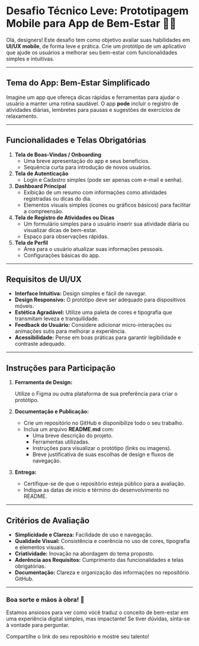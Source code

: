 # Desafio Técnico Leve: Prototipagem Mobile para App de Bem-Estar 🌿📱

Olá, designers! Este desafio tem como objetivo avaliar suas habilidades em **UI/UX mobile**, de forma leve e prática. Crie um protótipo de um aplicativo que ajude os usuários a melhorar seu bem-estar com funcionalidades simples e intuitivas.

---

## Tema do App: Bem-Estar Simplificado

Imagine um app que ofereça dicas rápidas e ferramentas para ajudar o usuário a manter uma rotina saudável. O app **pode** incluir o registro de atividades diárias, lembretes para pausas e sugestões de exercícios de relaxamento.

---

## Funcionalidades e Telas Obrigatórias

1. **Tela de Boas-Vindas / Onboarding**
    - Uma breve apresentação do app e seus benefícios.
    - Sequência curta para introdução de novos usuários.
2. **Tela de Autenticação**
    - Login e Cadastro simples (pode ser apenas com e-mail e senha).
3. **Dashboard Principal**
    - Exibição de um resumo com informações como atividades registradas ou dicas do dia.
    - Elementos visuais simples (ícones ou gráficos básicos) para facilitar a compreensão.
4. **Tela de Registro de Atividades ou Dicas**
    - Um formulário simples para o usuário inserir sua atividade diária ou visualizar dicas de bem-estar.
    - Espaço para observações rápidas.
5. **Tela de Perfil**
    - Área para o usuário atualizar suas informações pessoais.
    - Configurações básicas do app.

---

## Requisitos de UI/UX

- **Interface Intuitiva:** Design simples e fácil de navegar.
- **Design Responsivo:** O protótipo deve ser adequado para dispositivos móveis.
- **Estética Agradável:** Utilize uma paleta de cores e tipografia que transmitam leveza e tranquilidade.
- **Feedback do Usuário:** Considere adicionar micro-interações ou animações sutis para melhorar a experiência.
- **Acessibilidade:** Pense em boas práticas para garantir legibilidade e contraste adequado.

---

## Instruções para Participação

1. **Ferramenta de Design:**
    
    Utilize o Figma ou outra plataforma de sua preferência para criar o protótipo.
    
2. **Documentação e Publicação:**
    - Crie um repositório no GitHub e disponibilize todo o seu trabalho.
    - Inclua um arquivo **README.md** com:
        - Uma breve descrição do projeto.
        - Ferramentas utilizadas.
        - Instruções para visualizar o protótipo (links ou imagens).
        - Breve justificativa de suas escolhas de design e fluxos de navegação.
3. **Entrega:**
    - Certifique-se de que o repositório esteja público para a avaliação.
    - Indique as datas de início e término do desenvolvimento no README.

---

## Critérios de Avaliação

- **Simplicidade e Clareza:** Facilidade de uso e navegação.
- **Qualidade Visual:** Consistência e coerência no uso de cores, tipografia e elementos visuais.
- **Criatividade:** Inovação na abordagem do tema proposto.
- **Aderência aos Requisitos:** Cumprimento das funcionalidades e telas obrigatórias.
- **Documentação:** Clareza e organização das informações no repositório GitHub.

---

### Boa sorte e mãos à obra! 🚀

Estamos ansiosos para ver como você traduz o conceito de bem-estar em uma experiência digital simples, mas impactante! Se tiver dúvidas, sinta-se à vontade para perguntar.

Compartilhe o link do seu repositório e mostre seu talento!
